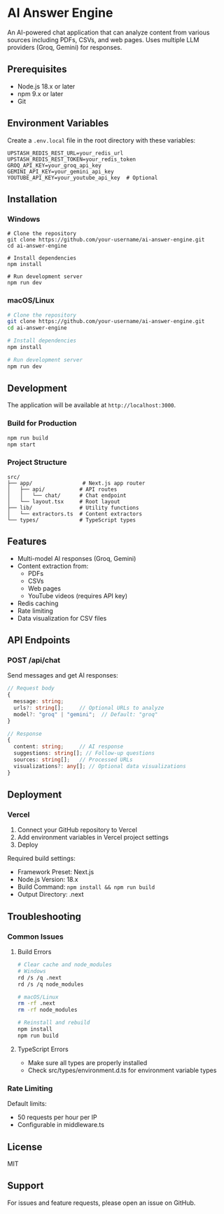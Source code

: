 # AI Answer Engine

An AI-powered chat application that can analyze content from various sources including PDFs, CSVs, and web pages. Uses multiple LLM providers (Groq, Gemini) for responses.

## Prerequisites

- Node.js 18.x or later
- npm 9.x or later
- Git

## Environment Variables

Create a `.env.local` file in the root directory with these variables:

```env
UPSTASH_REDIS_REST_URL=your_redis_url
UPSTASH_REDIS_REST_TOKEN=your_redis_token
GROQ_API_KEY=your_groq_api_key
GEMINI_API_KEY=your_gemini_api_key
YOUTUBE_API_KEY=your_youtube_api_key  # Optional
```

## Installation

### Windows

```batch
# Clone the repository
git clone https://github.com/your-username/ai-answer-engine.git
cd ai-answer-engine

# Install dependencies
npm install

# Run development server
npm run dev
```

### macOS/Linux

```bash
# Clone the repository
git clone https://github.com/your-username/ai-answer-engine.git
cd ai-answer-engine

# Install dependencies
npm install

# Run development server
npm run dev
```

## Development

The application will be available at `http://localhost:3000`.

### Build for Production

```bash
npm run build
npm start
```

### Project Structure

```
src/
├── app/                # Next.js app router
│   ├── api/           # API routes
│   │   └── chat/      # Chat endpoint
│   └── layout.tsx     # Root layout
├── lib/               # Utility functions
│   └── extractors.ts  # Content extractors
└── types/             # TypeScript types
```

## Features

- Multi-model AI responses (Groq, Gemini)
- Content extraction from:
  - PDFs
  - CSVs
  - Web pages
  - YouTube videos (requires API key)
- Redis caching
- Rate limiting
- Data visualization for CSV files

## API Endpoints

### POST /api/chat

Send messages and get AI responses:

```typescript
// Request body
{
  message: string;
  urls?: string[];     // Optional URLs to analyze
  model?: "groq" | "gemini";  // Default: "groq"
}

// Response
{
  content: string;     // AI response
  suggestions: string[]; // Follow-up questions
  sources: string[];   // Processed URLs
  visualizations?: any[]; // Optional data visualizations
}
```

## Deployment

### Vercel

1. Connect your GitHub repository to Vercel
2. Add environment variables in Vercel project settings
3. Deploy

Required build settings:
- Framework Preset: Next.js
- Node.js Version: 18.x
- Build Command: `npm install && npm run build`
- Output Directory: .next

## Troubleshooting

### Common Issues

1. Build Errors
   ```bash
   # Clear cache and node_modules
   # Windows
   rd /s /q .next
   rd /s /q node_modules
   
   # macOS/Linux
   rm -rf .next
   rm -rf node_modules
   
   # Reinstall and rebuild
   npm install
   npm run build
   ```

2. TypeScript Errors
   - Make sure all types are properly installed
   - Check src/types/environment.d.ts for environment variable types

### Rate Limiting

Default limits:
- 50 requests per hour per IP
- Configurable in middleware.ts

## License

MIT

## Support

For issues and feature requests, please open an issue on GitHub.